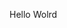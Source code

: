 Hello Wolrd














































































































































































































































































































































































































































































































































































































































































































































































































































































































































































































































































































































































































































































































































































































































































































































































































































































































































































































































































































































































































































































































































































































































































































































































































































































































































































































































































































































































































































































































































































